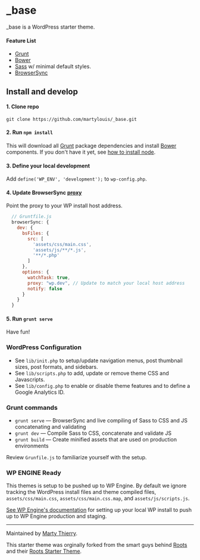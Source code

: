 # _base

_base is a WordPress starter theme.

#### Feature List

- [Grunt](http://gruntjs.com)
- [Bower](http://bower.io)
- [Sass](http://sass-lang.com/) w/ minimal default styles.
- [BrowserSync](http://www.browsersync.io/)

## Install and develop

#### 1. Clone repo
`git clone https://github.com/martylouis/_base.git`

#### 2. Run `npm install`
This will download all [Grunt](http://gruntjs.com/) package dependencies and install [Bower](http://bower.io) components. If you don't have it yet, see [how to install node](https://docs.npmjs.com/getting-started/installing-node).

#### 3. Define your local development
Add `define('WP_ENV', 'development');` to `wp-config.php`.

#### 4. Update BrowserSync [proxy](http://www.browsersync.io/docs/grunt/#grunt-proxy)
Point the proxy to your WP install host address.

```js
  // Gruntfile.js
  browserSync: {
    dev: {
      bsFiles: {
        src: [
          'assets/css/main.css',
          'assets/js/**/*.js',
          '**/*.php'
        ]
      },
      options: {
        watchTask: true,
        proxy: "wp.dev", // Update to match your local host address
        notify: false
      }
    }
  }
```

#### 5. Run `grunt serve`
Have fun!

### WordPress Configuration

- See `lib/init.php` to setup/update navigation menus, post thumbnail sizes, post formats, and sidebars.
- See `lib/scripts.php` to add, update or remove theme CSS and Javascripts.
- See `lib/config.php` to enable or disable theme features and to define a Google Analytics ID.


### Grunt commands

* `grunt serve` — BrowserSync and live compiling of Sass to CSS and JS concatenating and validating
* `grunt dev` — Compile Sass to CSS, concatenate and validate JS
* `grunt build` — Create minified assets that are used on production environments

Review `Grunfile.js` to familiarize yourself with the setup.

### WP ENGINE Ready

This themes is setup to be pushed up to WP Engine. By default we ignore tracking the WordPress install files and theme compiled files, `assets/css/main.css`, `assets/css/main.css.map`, and `assets/js/scripts.js`.

[See WP Engine's documentation](http://wpengine.com/git/) for setting up your local WP install to push up to WP Engine production and staging.

------

Maintained by [Marty Thierry](http://twitter.com/martylouis).

This starter theme was orginally forked from the smart guys behind [Roots](https://roots.io) and their [Roots Starter Theme](https://github.com/roots/sage/releases/tag/7.0.3).
